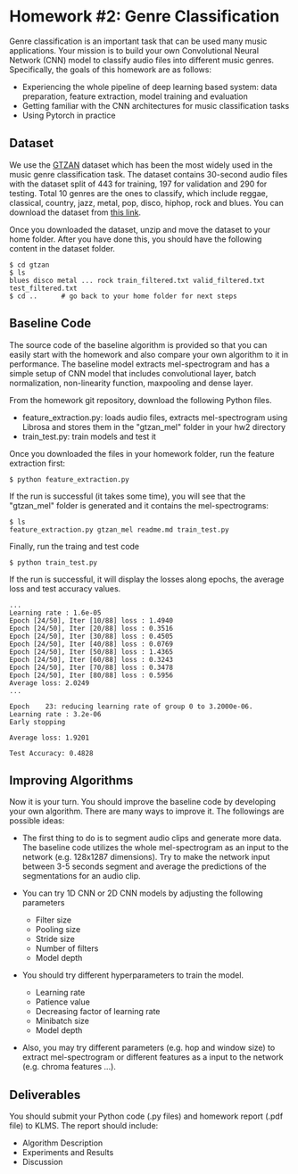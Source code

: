 # Homework #2: Genre Classification
Genre classification is an important task that can be used many music applications. Your mission is to build your own Convolutional Neural Network (CNN) model to classify audio files into different music genres. Specifically, the goals of this homework are as follows:

* Experiencing the whole pipeline of deep learning based system: data preparation, feature extraction, model training and evaluation
* Getting familiar with the CNN architectures for music classification tasks
* Using Pytorch in practice

## Dataset
We use the [GTZAN](http://marsyasweb.appspot.com/download/data_sets/) dataset which has been the most widely used in the music genre classification task. The dataset contains 30-second audio files with the dataset split of 443 for training, 197 for validation and 290 for testing. Total 10 genres are the ones to classify, which include reggae, classical, country, jazz, metal, pop, disco, hiphop, rock and blues. You can download the dataset from [this link](https://drive.google.com/open?id=12sXcLOIylUZeSoigajSKAJQ1aWGtnxAv). 

Once you downloaded the dataset, unzip and move the dataset to your home folder. After you have done this, you should have the following content in the dataset folder.  

```
$ cd gtzan
$ ls 
blues disco metal ... rock train_filtered.txt valid_filtered.txt test_filtered.txt
$ cd ..      # go back to your home folder for next steps
```

## Baseline Code
The source code of the baseline algorithm is provided so that you can easily start with the homework and also compare your own algorithm to it in performance. The baseline model extracts mel-spectrogram and has a simple setup of CNN model that includes convolutional layer, batch normalization, non-linearity function, maxpooling and dense layer. 


From the homework git repository, download the following Python files. 

* feature_extraction.py: loads audio files, extracts mel-spectrogram using Librosa and stores them in the "gtzan_mel" folder in your hw2 directory
* train_test.py: train models and test it 

Once you downloaded the files in your homework folder, run the feature extraction first:
```
$ python feature_extraction.py
```
If the run is successful (it takes some time), you will see that the "gtzan_mel" folder is generated and it contains the mel-spectrograms:

```
$ ls 
feature_extraction.py gtzan_mel readme.md train_test.py
```

Finally, run the traing and test code
```
$ python train_test.py
```

If the run is successful, it will display the losses along epochs, the average loss and test accuracy values.  

```
...
Learning rate : 1.6e-05
Epoch [24/50], Iter [10/88] loss : 1.4940
Epoch [24/50], Iter [20/88] loss : 0.3516
Epoch [24/50], Iter [30/88] loss : 0.4505
Epoch [24/50], Iter [40/88] loss : 0.0769
Epoch [24/50], Iter [50/88] loss : 1.4365
Epoch [24/50], Iter [60/88] loss : 0.3243
Epoch [24/50], Iter [70/88] loss : 0.3478
Epoch [24/50], Iter [80/88] loss : 0.5956
Average loss: 2.0249 
...

Epoch    23: reducing learning rate of group 0 to 3.2000e-06.
Learning rate : 3.2e-06
Early stopping

Average loss: 1.9201 

Test Accuracy: 0.4828 

```

## Improving Algorithms
Now it is your turn. You should improve the baseline code by developing your own algorithm. There are many ways to improve it. The followings are possible ideas: 

* The first thing to do is to segment audio clips and generate more data. The baseline code utilizes the whole mel-spectrogram as an input to the network (e.g. 128x1287 dimensions). Try to make the network input between 3-5 seconds segment and average the predictions of the segmentations for an audio clip.
* You can try 1D CNN or 2D CNN models by adjusting the following parameters 
    * Filter size
    * Pooling size
    * Stride size 
    * Number of filters
    * Model depth

* You should try different hyperparameters to train the model.   
    * Learning rate
    * Patience value
    * Decreasing factor of learning rate 
    * Minibatch size
    * Model depth

* Also, you may try different parameters (e.g. hop and window size) to extract mel-spectrogram or different features as a input to the network (e.g. chroma features ...). 

## Deliverables
You should submit your Python code (.py files) and homework report (.pdf file) to KLMS. The report should include:
* Algorithm Description
* Experiments and Results
* Discussion

